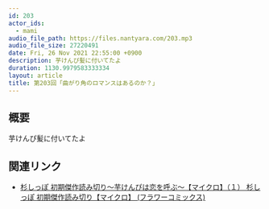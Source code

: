 ```yaml
---
id: 203
actor_ids:
  - mami
audio_file_path: https://files.nantyara.com/203.mp3
audio_file_size: 27220491
date: Fri, 26 Nov 2021 22:55:00 +0900
description: 芋けんぴ髪に付いてたよ
duration: 1130.9979583333334
layout: article
title: 第203回「曲がり角のロマンスはあるのか？」
---
```

## 概要

芋けんぴ髪に付いてたよ

## 関連リンク

* [杉しっぽ 初期傑作読み切り～芋けんぴは恋を呼ぶ～【マイクロ】（１） 杉しっぽ 初期傑作読み切り【マイクロ】 (フラワーコミックス)](https://www.amazon.co.jp/dp/B08NVGH3HF)
